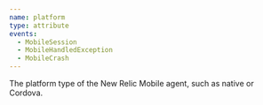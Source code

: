 ```yaml
---
name: platform
type: attribute
events:
  - MobileSession
  - MobileHandledException
  - MobileCrash
---
```


The platform type of the New Relic Mobile agent, such as native or Cordova.
